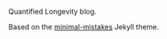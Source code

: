 Quantified Longevity blog.

Based on the [minimal-mistakes](https://github.com/mmistakes/minimal-mistakes) Jekyll theme.


